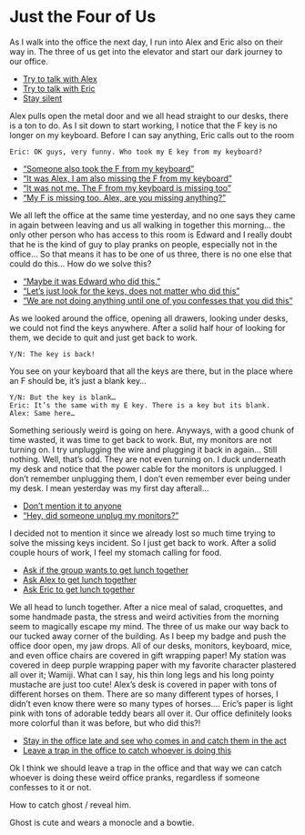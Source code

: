 # Just the Four of Us

As I walk into the office the next day, I run into Alex and Eric also on their way in. The three of us get into the elevator and start our dark journey to our office. 
- [Try to talk with Alex](./3.1/a.md)
- [Try to talk with Eric](./3.1/b.md)
- [Stay silent](./3.1/c.md)

Alex pulls open the metal door and we all head straight to our desks, there is a ton to do. As I sit down to start working, I notice that the F key is no longer on my keyboard. Before I can say anything, Eric calls out to the room

	Eric: OK guys, very funny. Who took my E key from my keyboard?

- [“Someone also took the F from my keyboard”](./3.2/a.md)
- [“It was Alex, I am also missing the F from my keyboard”](./3.2/b.md)
- [“It was not me. The F from my keyboard is missing too”](./3.2/c.md)
- [“My F is missing too. Alex, are you missing anything?”](./3.2/d.md)


We all left the office at the same time yesterday, and no one says they came in again between leaving and us all walking in together this morning… the only other person who has access to this room is Edward and I really doubt that he is the kind of guy to play pranks on people, especially not in the office… So that means it has to be one of us three, there is no one else that could do this… How do we solve this?

- [“Maybe it was Edward who did this.”](./3.3/a.md)
- [“Let’s just look for the keys, does not matter who did this”](./3.3/b.md)
- [“We are not doing anything until one of you confesses that you did this”](./3.3/c.md)

As we looked around the office, opening all drawers, looking under desks, we could not find the keys anywhere. After a solid half hour of looking for them, we decide to quit and just get back to work.

	Y/N: The key is back!

You see on your keyboard that all the keys are there, but in the place where an F should be, it’s just a blank key… 

	Y/N: But the key is blank…
	Eric: It’s the same with my E key. There is a key but its blank.
	Alex: Same here…

Something seriously weird is going on here. Anyways, with a good chunk of time wasted, it was time to get back to work. But, my monitors are not turning on. I try unplugging the wire and plugging it back in again… Still nothing. Well, that’s odd. They are not even turning on. I duck underneath my desk and notice that the power cable for the monitors is unplugged. I don’t remember unplugging them, I don’t even remember ever being under my desk. I mean yesterday was my first day afterall…

- [Don’t mention it to anyone](./3.4/a.md)
- [“Hey, did someone unplug my monitors?”](./3.4/b.md)

I decided not to mention it since we already lost so much time trying to solve the missing keys incident. So I just get back to work. 
After a solid couple hours of work, I feel my stomach calling for food.

- [Ask if the group wants to get lunch together](./3.5/a.md)
- [Ask Alex to get lunch together](./3.5/b.md)
- [Ask Eric to get lunch together](./3.5/c.md)

We all head to lunch together.
After a nice meal of salad, croquettes, and some handmade pasta, the stress and weird activities from the morning seem to magically escape my mind. The three of us make our way back to our tucked away corner of the building. As I beep my badge and push the office door open, my jaw drops. All of our desks, monitors, keyboard, mice, and even office chairs are covered in gift wrapping paper! My station was covered in deep purple wrapping paper with my favorite character plastered all over it; Wamiji. What can I say, his thin long legs and his long pointy mustache are just too cute! Alex’s desk is covered in paper with tons of different horses on them. There are so many different types of horses, I didn’t even know there were so many types of horses…. Eric’s paper is light pink with tons of adorable teddy bears all over it. Our office definitely looks more colorful than it was before, but who did this?!

- [Stay in the office late and see who comes in and catch them in the act](./3.6/a.md)
- [Leave a trap in the office to catch whoever is doing this](./3.6/b.md)

Ok I think we should leave a trap in the office and that way we can catch whoever is doing these weird office pranks, regardless if someone confesses to it or not. 


How to catch ghost / reveal him.



Ghost is cute and wears a monocle and a bowtie. 
